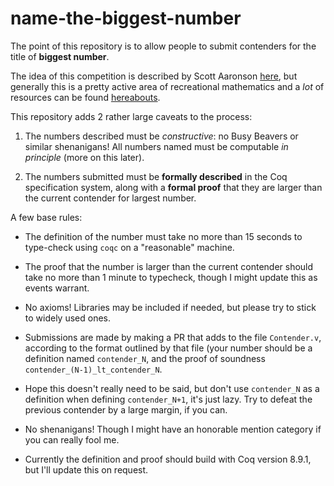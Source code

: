 # name-the-biggest-number

The point of this repository is to allow people to submit contenders for the title of **biggest number**.

The idea of this competition is described by Scott Aaronson [here](https://www.scottaaronson.com/writings/bignumbers.html), but generally this is a pretty active area of recreational mathematics and a *lot* of resources can be found [hereabouts](https://googology.wikia.org/wiki/Googology_Wiki).

This repository adds 2 rather large caveats to the process:

1) The numbers described must be *constructive*: no Busy Beavers or similar shenanigans! All numbers named must be computable *in principle* (more on this later).

2) The numbers submitted must be **formally described** in the Coq specification system, along with a **formal proof** that they are larger than the current contender for largest number.

A few base rules:

- The definition of the number must take no more than 15 seconds to type-check using `coqc` on a "reasonable" machine.

- The proof that the number is larger than the current contender should take no more than 1 minute to typecheck, though I might update this as events warrant.

- No axioms! Libraries may be included if needed, but please try to stick to widely used ones.

- Submissions are made by making a PR that adds to the file `Contender.v`, according to the format outlined by that file (your number should be a definition named `contender_N`, and the proof of soundness `contender_(N-1)_lt_contender_N`.

- Hope this doesn't really need to be said, but don't use `contender_N` as a definition when defining `contender_N+1`, it's just lazy. Try to defeat the previous contender by a large margin, if you can.

- No shenanigans! Though I might have an honorable mention category if you can really fool me.

- Currently the definition and proof should build with Coq version 8.9.1, but I'll update this on request.
